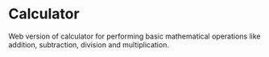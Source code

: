 # Calculator

Web version of calculator for performing basic mathematical operations like addition, subtraction, division and multiplication.
